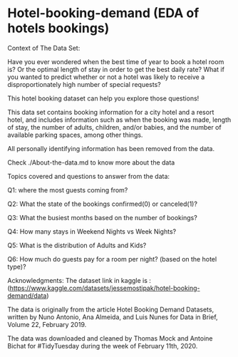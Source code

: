 # Hotel-booking-demand (EDA of hotels bookings)

Context of The Data Set:

Have you ever wondered when the best time of year to book a hotel room is? Or the optimal length of stay in order to get the best daily rate? What if you wanted to predict whether or not a hotel was likely to receive a disproportionately high number of special requests?

This hotel booking dataset can help you explore those questions!

This data set contains booking information for a city hotel and a resort hotel, and includes information such as when the booking was made, length of stay, the number of adults, children, and/or babies, and the number of available parking spaces, among other things.

All personally identifying information has been removed from the data.

Check ./About-the-data.md to know more about the data 

Topics covered and questions to answer from the data:

Q1: where the most guests coming from?

Q2: What the state of the bookings confirmed(0) or canceled(1)?

Q3: What the busiest months based on the number of bookings?

Q4: How many stays in Weekend Nights vs Week Nights?

Q5: What is the distribution of Adults and Kids?

Q6: How much do guests pay for a room per night? (based on the hotel type)?

Acknowledgments:
The dataset link in kaggle is : (https://www.kaggle.com/datasets/jessemostipak/hotel-booking-demand/data)

The data is originally from the article Hotel Booking Demand Datasets, written by Nuno Antonio, Ana Almeida, and Luis Nunes for Data in Brief, Volume 22, February 2019.

The data was downloaded and cleaned by Thomas Mock and Antoine Bichat for #TidyTuesday during the week of February 11th, 2020.
